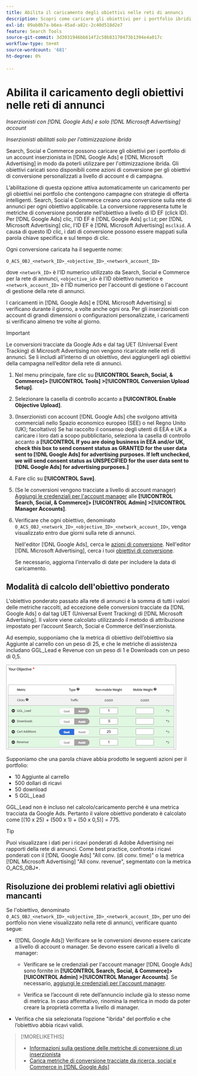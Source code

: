 ```yaml
---
title: Abilita il caricamento degli obiettivi nelle reti di annunci
description: Scopri come caricare gli obiettivi per i portfolio ibridi in  [!DNL Google Ads]  e  [!DNL Microsoft Advertising].
exl-id: 09ab0b7a-b6ea-45ad-a82c-2c40d518d2e7
feature: Search Tools
source-git-commit: 3d3031946bb614f2c58b83170473b1394e4a017c
workflow-type: tm+mt
source-wordcount: '681'
ht-degree: 0%

---
```


# Abilita il caricamento degli obiettivi nelle reti di annunci

*Inserzionisti con [!DNL Google Ads] e solo [!DNL Microsoft Advertising] account*

*Inserzionisti abilitati solo per l&#39;ottimizzazione ibrida*

Search, Social e Commerce possono caricare gli obiettivi per i portfolio di un account inserzionista in [!DNL Google Ads] e [!DNL Microsoft Advertising] in modo da poterli utilizzare per l&#39;ottimizzazione ibrida. Gli obiettivi caricati sono disponibili come azioni di conversione per gli obiettivi di conversione personalizzati a livello di account e di campagna.

L’abilitazione di questa opzione attiva automaticamente un caricamento per gli obiettivi nei portfolio che contengono campagne con strategie di offerta intelligenti. Search, Social e Commerce creano una conversione sulla rete di annunci per ogni obiettivo applicabile. La conversione rappresenta tutte le metriche di conversione ponderate nell’obiettivo a livello di ID EF (click ID). Per [!DNL Google Ads] clic, l&#39;ID EF è [!DNL Google Ads] `gclid`; per [!DNL Microsoft Advertising] clic, l&#39;ID EF è [!DNL Microsoft Advertising] `msclkid`. A causa di questo ID clic, i dati di conversione possono essere mappati sulla parola chiave specifica e sul tempo di clic.

Ogni conversione caricata ha il seguente nome:

`O_ACS_OBJ_<network_ID>_<objective_ID>_<network_account_ID>`

dove `<network_ID>` è l&#39;ID numerico utilizzato da Search, Social e Commerce per la rete di annunci, `<objective_id>` è l&#39;ID obiettivo numerico e `<network_account_ID>` è l&#39;ID numerico per l&#39;account di gestione o l&#39;account di gestione della rete di annunci.

I caricamenti in [!DNL Google Ads] e [!DNL Microsoft Advertising] si verificano durante il giorno, a volte anche ogni ora. Per gli inserzionisti con account di grandi dimensioni o configurazioni personalizzate, i caricamenti si verificano almeno tre volte al giorno.

>[!IMPORTANT]
>
>Le conversioni tracciate da Google Ads e dal tag UET (Universal Event Tracking) di Microsoft Advertising non vengono ricaricate nelle reti di annunci. Se li includi all’interno di un obiettivo, devi aggiungerli agli obiettivi della campagna nell’editor della rete di annunci.

1. Nel menu principale, fare clic su **[!UICONTROL Search, Social, & Commerce]> [!UICONTROL Tools] >[!UICONTROL Conversion Upload Setup]**.

1. Selezionare la casella di controllo accanto a **[!UICONTROL Enable Objective Upload]**.

1. (Inserzionisti con account [!DNL Google Ads] che svolgono attività commerciali nello Spazio economico europeo (SEE) o nel Regno Unito (UK); facoltativo) Se hai raccolto il consenso degli utenti di EEA e UK a caricare i loro dati a scopo pubblicitario, seleziona la casella di controllo accanto a **[!UICONTROL If you are doing business in EEA and/or UK, check this box to send consent status as GRANTED for the user data sent to [!DNL Google Ads] for advertising purposes. If left unchecked, we will send consent status as UNSPECIFIED for the user data sent to [!DNL Google Ads] for advertising purposes.]**

1. Fare clic su **[!UICONTROL Save]**.

1. (Se le conversioni vengono tracciate a livello di account manager) [Aggiungi le credenziali per l&#39;account manager](/help/search-social-commerce/admin/manager-accounts.md) alle **[!UICONTROL Search, Social, & Commerce]> [!UICONTROL Admin] >[!UICONTROL Manager Accounts]**.

1. Verificare che ogni obiettivo, denominato `O_ACS_OBJ_<network_ID>_<objective_ID>_<network_account_ID>`, venga visualizzato entro due giorni sulla rete di annunci.

   Nell&#39;editor [!DNL Google Ads], cerca le [azioni di conversione](https://support.google.com/google-ads/answer/11461796). Nell&#39;editor [!DNL Microsoft Advertising], cerca i tuoi [obiettivi di conversione](https://help.ads.microsoft.com/#apex/ads/en/56709).

   Se necessario, aggiorna l’intervallo di date per includere la data di caricamento.

## Modalità di calcolo dell&#39;obiettivo ponderato

L&#39;obiettivo ponderato passato alla rete di annunci è la somma di tutti i valori delle metriche raccolti, ad eccezione delle conversioni tracciate da [!DNL Google Ads] o dal tag UET (Universal Event Tracking) di [!DNL Microsoft Advertising]. Il valore viene calcolato utilizzando il metodo di attribuzione impostato per l’account Search, Social e Commerce dell’inserzionista.

Ad esempio, supponiamo che la metrica di obiettivo dell’obiettivo sia Aggiunte al carrello con un peso di 25, e che le metriche di assistenza includano GGL_Lead e Revenue con un peso di 1 e Downloads con un peso di 0,5.

![Esempio di obiettivo ponderato](/help/search-social-commerce/assets/objective-example.png "Esempio di obiettivo ponderato")

Supponiamo che una parola chiave abbia prodotto le seguenti azioni per il portfolio:

* 10 Aggiunte al carrello
* 500 dollari di ricavi
* 50 download
* 5 GGL_Lead

GGL_Lead non è incluso nel calcolo/caricamento perché è una metrica tracciata da Google Ads. Pertanto il valore obiettivo ponderato è calcolato come [(10 x 25) + (500 x 1) + (50 x 0,5)] = 775.

>[!TIP]
>
>Puoi visualizzare i dati per i ricavi ponderati di Adobe Advertising nei rapporti della rete di annunci. Come best practice, confronta i ricavi ponderati con il [!DNL Google Ads] &quot;All conv. (di conv. time)&quot; o la metrica [!DNL Microsoft Advertising] &quot;All conv. revenue&quot;, segmentato con la metrica O_ACS_OBJ*.<!--clarify -->

## Risoluzione dei problemi relativi agli obiettivi mancanti

Se l&#39;obiettivo, denominato `O_ACS_OBJ_<network_ID>_<objective_ID>_<network_account_ID>`, per uno dei portfolio non viene visualizzato nella rete di annunci, verificare quanto segue:

* ([!DNL Google Ads]) Verificare se le conversioni devono essere caricate a livello di account o manager. Se devono essere caricati a livello di manager:

   * Verificare se le credenziali per l&#39;account manager [!DNL Google Ads] sono fornite in **[!UICONTROL Search, Social, & Commerce]> [!UICONTROL Admin] >[!UICONTROL Manager Accounts]**. Se necessario, [aggiungi le credenziali per l&#39;account manager](/help/search-social-commerce/admin/manager-accounts.md).

   * Verifica se l’account di rete dell’annuncio include già lo stesso nome di metrica. In caso affermativo, rinomina la metrica in modo da poter creare la proprietà corretta a livello di manager.

* Verifica che sia selezionata l’opzione &quot;ibrida&quot; del portfolio e che l’obiettivo abbia ricavi validi.

>[!MORELIKETHIS]
>
>* [Informazioni sulla gestione delle metriche di conversione di un inserzionista](/help/search-social-commerce/admin/conversion-metrics/conversion-metric-about.md)
>* [Carica metriche di conversione tracciate da ricerca, social e Commerce in [!DNL Google Ads]](conversion-metrics-upload-to-google.md)
